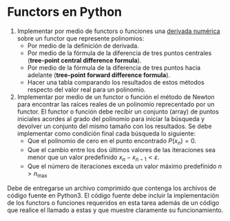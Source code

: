 # Functors en Python
1. Implementar por medio de functors o funciones una [derivada numérica](Derivada.md) sobre un functor que represente polinomios:
    * Por medio de la definición de derivada.
    * Por medio de la fórmula de la diferencia de tres puntos centrales (**tree-point central difference formula**).
    * Por medio de la fórmula de la diferencia de tres puntos hacia adelante (**tree-point forward difference formula**).
    * Hacer una tabla comparando los resultados de estos métodos respecto del valor real para un polinomio.
2. Implementar por medio de un functor o función el método de Newton para encontrar las raíces reales de un polinomio reprecentado por un functor. El functor o función debe recibir un conjunto (array) de puntos iniciales acordes al grado del polinomio para iniciar la búsqueda y devolver un conjunto del mismo tamaño con los resultados. Se debe implementar como condición final cada búsqueda lo siguiente:
    * Que el polinomio de cero en el punto encontrado $P(x_n)=0$.
    * Que el cambio entre los dos últimos valores de las iteraciones sea menor que un valor predefinido $x_n-x_{n-1}<\varepsilon$.
    * Que el número de iteraciones exceda un valor máximo predefinido $n>n_{\mathrm{max}}$

Debe de entregarse un archivo comprimido que contenga los archivos de código fuente en Python3. El código fuente debe incluir la implementación de los functors o funciones requeridos en esta tarea además de un código que realice el llamado a estas y que muestre claramente su funcionamiento.